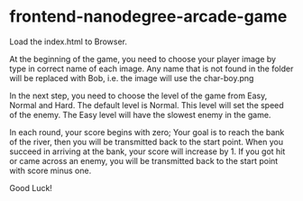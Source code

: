 frontend-nanodegree-arcade-game
===============================

Load the index.html to Browser.

At the beginning of the game, you need to choose your player image by type in correct name of each image. Any name that
is not found in the folder will be replaced with Bob, i.e. the image will use the char-boy.png

In the next step, you need to choose the level of the game from Easy, Normal and Hard. The default level is Normal. This
level will set the speed of the enemy. The Easy level will have the slowest enemy in the game.

In each round, your score begins with zero; Your goal is to reach the bank of the river, then you will be transmitted back
to the start point. When you succeed in arriving at the bank, your score will increase by 1. If you got hit or came across
an enemy, you will be transmitted back to the start point with score minus one.

Good Luck!


